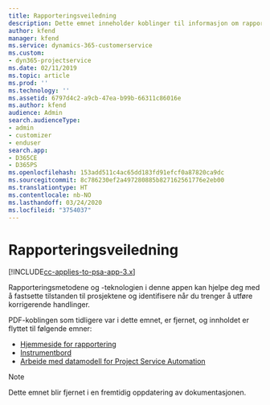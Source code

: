 ```yaml
---
title: Rapporteringsveiledning
description: Dette emnet inneholder koblinger til informasjon om rapportering.
author: kfend
manager: kfend
ms.service: dynamics-365-customerservice
ms.custom:
- dyn365-projectservice
ms.date: 02/11/2019
ms.topic: article
ms.prod: ''
ms.technology: ''
ms.assetid: 6797d4c2-a9cb-47ea-b99b-66311c86016e
ms.author: kfend
audience: Admin
search.audienceType:
- admin
- customizer
- enduser
search.app:
- D365CE
- D365PS
ms.openlocfilehash: 153add511c4ac65dd183fd91efcf0a87820ca9dc
ms.sourcegitcommit: 8c786230ef2a497280885b827162561776e2eb00
ms.translationtype: HT
ms.contentlocale: nb-NO
ms.lasthandoff: 03/24/2020
ms.locfileid: "3754037"
---
```

# <a name="reporting-guide"></a>Rapporteringsveiledning

[!INCLUDE[cc-applies-to-psa-app-3.x](../../includes/cc-applies-to-psa-app-3x.md)]

Rapporteringsmetodene og -teknologien i denne appen kan hjelpe deg med å fastsette tilstanden til prosjektene og identifisere når du trenger å utføre korrigerende handlinger. 

PDF-koblingen som tidligere var i dette emnet, er fjernet, og innholdet er flyttet til følgende emner:

- [Hjemmeside for rapportering](../reports-reporting-dynamics-365-project-service.md)
- [Instrumentbord](../reports-dashboards.md)
- [Arbeide med datamodell for Project Service Automation](../reports-working-project-service-data-model.md)

> [!NOTE]
> Dette emnet blir fjernet i en fremtidig oppdatering av dokumentasjonen. 

